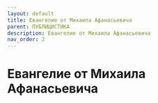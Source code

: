 ```yaml
---
layout: default
title: Евангелие от Михаила Афанасьевича
parent: ПУБЛИЦИСТИКА
description: Евангелие от Михаила Афанасьевича
nav_order: 2
---
```


# Евангелие от Михаила Афанасьевича